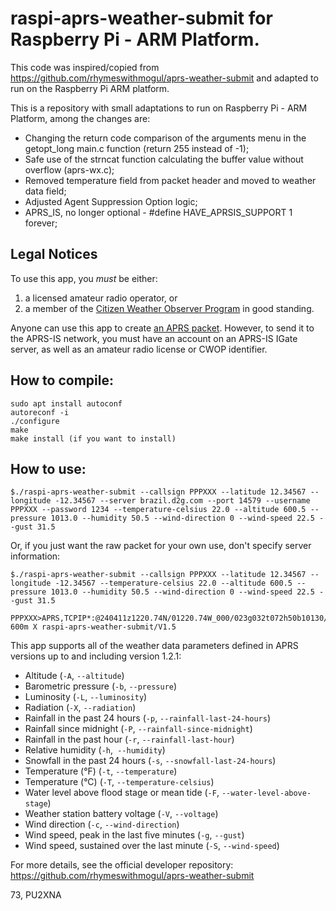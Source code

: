 # raspi-aprs-weather-submit for Raspberry Pi - ARM Platform.

This code was inspired/copied from https://github.com/rhymeswithmogul/aprs-weather-submit and adapted to run on the Raspberry Pi ARM platform.

This is a repository with small adaptations to run on Raspberry Pi - ARM Platform, among the changes are:
* Changing the return code comparison of the arguments menu in the getopt_long main.c function (return 255 instead of -1);
* Safe use of the strncat function calculating the buffer value without overflow (aprs-wx.c);
* Removed temperature field from packet header and moved to weather data field;
* Adjusted Agent Suppression Option logic;
* APRS_IS, no longer optional - #define HAVE_APRSIS_SUPPORT 1 forever;

## Legal Notices

To use this app, you *must* be either:
1.  a licensed amateur radio operator, or
2.  a member of the [Citizen Weather Observer Program](http://wxqa.com/) in good standing.

Anyone can use this app to create [an APRS packet](http://www.aprs.org/doc/APRS101.PDF).  However, to send it to the APRS-IS network, you must have an account on an APRS-IS IGate server, as well as an amateur radio license or CWOP identifier.

## How to compile:

```console
sudo apt install autoconf
autoreconf -i
./configure
make
make install (if you want to install)
```

## How to use:

```console
$./raspi-aprs-weather-submit --callsign PPPXXX --latitude 12.34567 --longitude -12.34567 --server brazil.d2g.com --port 14579 --username PPPXXX --password 1234 --temperature-celsius 22.0 --altitude 600.5 --pressure 1013.0 --humidity 50.5 --wind-direction 0 --wind-speed 22.5 --gust 31.5  
```

Or, if you just want the raw packet for your own use, don't specify server information:

```console
$./raspi-aprs-weather-submit --callsign PPPXXX --latitude 12.34567 --longitude -12.34567 --temperature-celsius 22.0 --altitude 600.5 --pressure 1013.0 --humidity 50.5 --wind-direction 0 --wind-speed 22.5 --gust 31.5  

PPPXXX>APRS,TCPIP*:@240411z1220.74N/01220.74W_000/023g032t072h50b10130/A=  600m X raspi-aprs-weather-submit/V1.5
```

This app supports all of the weather data parameters defined in APRS versions up to and including version 1.2.1:

*   Altitude (`-A`, `--altitude`)
*   Barometric pressure (`-b`, `--pressure`)
*   Luminosity (`-L`, `--luminosity`)
*   Radiation (`-X`, `--radiation`)
*   Rainfall in the past 24 hours (`-p`, `--rainfall-last-24-hours`)
*   Rainfall since midnight (`-P`, `--rainfall-since-midnight`)
*   Rainfall in the past hour (`-r`, `--rainfall-last-hour`)
*   Relative humidity (`-h`,`  --humidity `)
*   Snowfall in the past 24 hours (`-s`, `--snowfall-last-24-hours`)
*   Temperature (°F) (`-t`, `--temperature`)
*   Temperature (°C) (`-T`, `--temperature-celsius`)
*   Water level above flood stage or mean tide (`-F`, `--water-level-above-stage`)
*   Weather station battery voltage (`-V`, `--voltage`)
*   Wind direction (`-c`, `--wind-direction`)
*   Wind speed, peak in the last five minutes (`-g`, `--gust`)
*   Wind speed, sustained over the last minute (`-S`, `--wind-speed`)

For more details, see the official developer repository: https://github.com/rhymeswithmogul/aprs-weather-submit

73, PU2XNA
